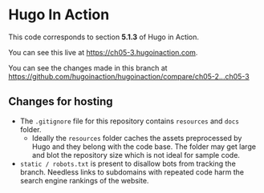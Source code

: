 Hugo In Action
===============

This code corresponds to section **5.1.3** of Hugo in Action.

You can see this live at https://ch05-3.hugoinaction.com.

You can see the changes made in this branch at https://github.com/hugoinaction/hugoinaction/compare/ch05-2...ch05-3

Changes for hosting
--------------------

* The `.gitignore` file for this repository contains `resources` and `docs` folder.
  * Ideally the `resources` folder caches the assets preprocessed by Hugo and they belong with the code base. The folder may get large and blot the repository size which is not ideal for sample code.
* `static / robots.txt` is present to disallow bots from tracking the branch. Needless links to subdomains with repeated code harm the search engine rankings of the website.

